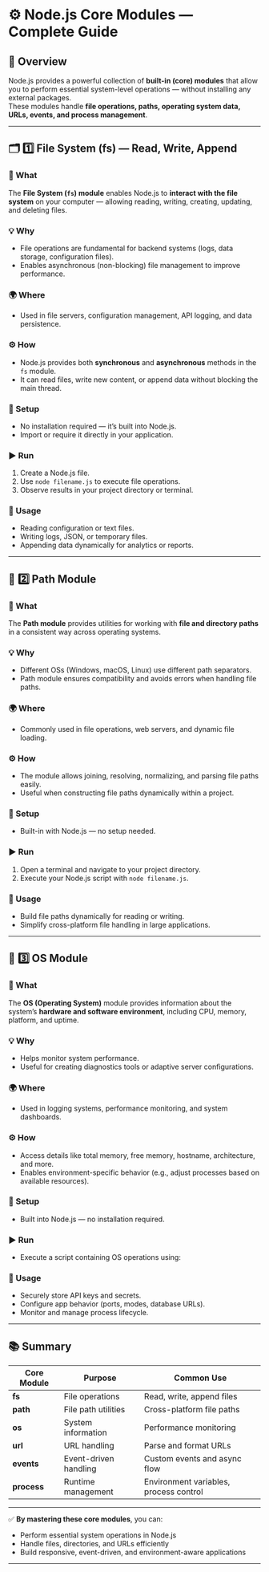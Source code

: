 # ⚙️ Node.js Core Modules — Complete Guide

## 📘 Overview
Node.js provides a powerful collection of **built-in (core) modules** that allow you to perform essential system-level operations — without installing any external packages.  
These modules handle **file operations, paths, operating system data, URLs, events, and process management**.

---

## 🗂️ 1️⃣ File System (fs) — Read, Write, Append

### 🔹 What
The **File System (`fs`) module** enables Node.js to **interact with the file system** on your computer — allowing reading, writing, creating, updating, and deleting files.

### 💡 Why
- File operations are fundamental for backend systems (logs, data storage, configuration files).
- Enables asynchronous (non-blocking) file management to improve performance.

### 🌍 Where
- Used in file servers, configuration management, API logging, and data persistence.

### ⚙️ How
- Node.js provides both **synchronous** and **asynchronous** methods in the `fs` module.
- It can read files, write new content, or append data without blocking the main thread.

### 🧠 Setup
- No installation required — it’s built into Node.js.
- Import or require it directly in your application.

### ▶ Run
1. Create a Node.js file.
2. Use `node filename.js` to execute file operations.
3. Observe results in your project directory or terminal.

### 🧰 Usage
- Reading configuration or text files.  
- Writing logs, JSON, or temporary files.  
- Appending data dynamically for analytics or reports.

---

## 📁 2️⃣ Path Module

### 🔹 What
The **Path module** provides utilities for working with **file and directory paths** in a consistent way across operating systems.

### 💡 Why
- Different OSs (Windows, macOS, Linux) use different path separators.  
- Path module ensures compatibility and avoids errors when handling file paths.

### 🌍 Where
- Commonly used in file operations, web servers, and dynamic file loading.

### ⚙️ How
- The module allows joining, resolving, normalizing, and parsing file paths easily.  
- Useful when constructing file paths dynamically within a project.

### 🧠 Setup
- Built-in with Node.js — no setup needed.

### ▶ Run
1. Open a terminal and navigate to your project directory.  
2. Execute your Node.js script with `node filename.js`.  

### 🧰 Usage
- Build file paths dynamically for reading or writing.  
- Simplify cross-platform file handling in large applications.

---

## 🧮 3️⃣ OS Module

### 🔹 What
The **OS (Operating System)** module provides information about the system’s **hardware and software environment**, including CPU, memory, platform, and uptime.

### 💡 Why
- Helps monitor system performance.  
- Useful for creating diagnostics tools or adaptive server configurations.

### 🌍 Where
- Used in logging systems, performance monitoring, and system dashboards.

### ⚙️ How
- Access details like total memory, free memory, hostname, architecture, and more.  
- Enables environment-specific behavior (e.g., adjust processes based on available resources).

### 🧠 Setup
- Built into Node.js — no installation required.

### ▶ Run
- Execute a script containing OS operations using:
### 🧰 Usage
- Securely store API keys and secrets.  
- Configure app behavior (ports, modes, database URLs).  
- Monitor and manage process lifecycle.

---

## 📚 Summary

| Core Module | Purpose | Common Use |
|--------------|----------|------------|
| **fs** | File operations | Read, write, append files |
| **path** | File path utilities | Cross-platform file paths |
| **os** | System information | Performance monitoring |
| **url** | URL handling | Parse and format URLs |
| **events** | Event-driven handling | Custom events and async flow |
| **process** | Runtime management | Environment variables, process control |

---

✅ **By mastering these core modules**, you can:  
- Perform essential system operations in Node.js  
- Handle files, directories, and URLs efficiently  
- Build responsive, event-driven, and environment-aware applications  

---
